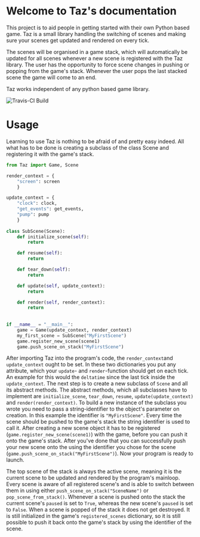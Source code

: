 # Welcome to Taz's documentation
This project is to aid people in getting started with their own Python based game.
Taz is a small library handling the switching of scenes and making sure your scenes get
updated and rendered on every tick.

The scenes will be organised in a game stack, which will automatically be updated
for all scenes whenever a new scene is registered with the Taz library. 
The user has the opportunity to force scene changes in pushing or popping from the game's
stack. Whenever the user pops the last stacked scene the game will come to an end.

Taz works independent of any python based game library.

![Travis-CI Build](https://travis-ci.org/wkmanire/Taz.svg?branch=master)

# Usage

Learning to use Taz is nothing to be afraid of and pretty easy indeed.
All what has to be done is creating a subclass of the class Scene and registering it with the game's stack.

```python
from Taz import Game, Scene

render_context = {
	"screen": screen
	}

update_context = {
	"clock": clock,
	"get_events": get_events,
	"pump": pump
	}
	
class SubScene(Scene):
	def initialize_scene(self):
        return

    def resume(self):
        return

    def tear_down(self):
        return

    def update(self, update_context):
        return

    def render(self, render_context):
        return
	
	
if __name__ = "__main__":
	game = Game(update_context, render_context)
	my_first_scene = SubScene("MyFirstScene")
	game.register_new_scene(scene1)
	game.push_scene_on_stack("MyFirstScene")
```

After importing Taz into the program's code, the `render_context`and `update_context` ought to be set. In these two dictionaries you put any attribute, which your `update`- and `render`-function should get on each tick. An example for this would the `deltatime` since the last tick inside the `update_context`. The next step is to create a new subclass of `Scene` and all its abstract methods. The abstract methods, which all subclasses have to implement are `initialize_scene`, `tear_down`, `resume`, `update(update_context)` and `render(render_context)`. To build a new instance of the subclass you wrote you need to pass a string-identifier to the object's parameter on creation. In this example the identifier is `"MyFirstScene"`. Every time the scene should be pushed to the game's stack the string identifier is used to call it. After creating a new scene object it has to be registered (`game.register_new_scene(scene1)`) with the game, before you can push it onto the game's stack. After you've done that you can successfully push your new scene onto the using the identifier you chose for the scene (`game.push_scene_on_stack("MyFirstScene")`). Now your program is ready to launch.

The top scene of the stack is always the active scene, meaning it is the current scene to be updated and rendered by the program's mainloop. Every scene is aware of all registered scene's and is able to switch between them in using either `push_scene_on_stack("SceneName")` or `pop_scene_from_stack()`. Whenever a scene is pushed onto the stack the current scene's `paused`  is set to `True`, whereas the new scene's `paused` is set to `False`. When a scene is popped of the stack it does not get destroyed. It is still initialized in the game's `registered_scenes` dictionary, so it is still possible to push it back onto the game's stack by using the identifier of the scene.

